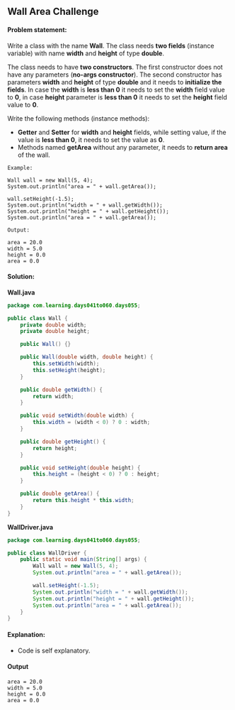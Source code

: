 Wall Area Challenge
--

#### Problem statement:

Write a class with the name **Wall**. The class needs **two fields** (instance variable) with name **width** and **height** of type **double**.

The class needs to have **two constructors**. The first constructor does not have any parameters (**no-args constructor**). The second constructor has parameters **width** and **height** of type **double** and it needs to **initialize the fields**. In case the **width** is **less than 0** it needs to set the **width** field value to **0**, in case **height** parameter is **less than 0** it needs to set the **height** field value to **0**.

Write the following methods (instance methods):
- **Getter** and **Setter** for **width** and **height** fields, while setting value, if the value is **less than 0**, it needs to set the value as **0**.
- Methods named **getArea** without any parameter, it needs to **return area** of the wall.


```
Example:

Wall wall = new Wall(5, 4);
System.out.println("area = " + wall.getArea());

wall.setHeight(-1.5);
System.out.println("width = " + wall.getWidth());
System.out.println("height = " + wall.getHeight());
System.out.println("area = " + wall.getArea());

Output:

area = 20.0
width = 5.0
height = 0.0
area = 0.0
```

#### Solution:
**Wall.java**
```java
package com.learning.days041to060.days055;

public class Wall {
    private double width;
    private double height;

    public Wall() {}

    public Wall(double width, double height) {
        this.setWidth(width);
        this.setHeight(height);
    }

    public double getWidth() {
        return width;
    }

    public void setWidth(double width) {
        this.width = (width < 0) ? 0 : width;
    }

    public double getHeight() {
        return height;
    }

    public void setHeight(double height) {
        this.height = (height < 0) ? 0 : height;
    }

    public double getArea() {
        return this.height * this.width;
    }
}
```

**WallDriver.java**
```java
package com.learning.days041to060.days055;

public class WallDriver {
    public static void main(String[] args) {
        Wall wall = new Wall(5, 4);
        System.out.println("area = " + wall.getArea());

        wall.setHeight(-1.5);
        System.out.println("width = " + wall.getWidth());
        System.out.println("height = " + wall.getHeight());
        System.out.println("area = " + wall.getArea());
    }
}
```

#### Explanation:

- Code is self explanatory.
 
#### Output
 ```
area = 20.0
width = 5.0
height = 0.0
area = 0.0
```